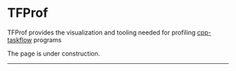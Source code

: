 # TFProf

TFProf provides the visualization and tooling needed for profiling 
[cpp-taskflow][cpp-taskflow] programs 

The page is under construction.




---

[cpp-taskflow]:    https://github.com/cpp-taskflow/cpp-taskflow
